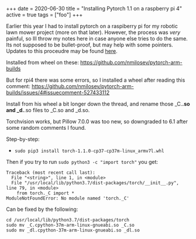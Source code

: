 +++
date = 2020-06-30
title = "Installing Pytorch 1.1 on a raspberry pi 4"
active = true
tags = ["foo"]
+++

Earlier this year I had to install pytorch on a raspiberry pi for my robotic lawn mower project (more on that later). However, the process was _very_ painful, so Ill throw my notes here in case anyone else tries to do the same. Its not supposed to be bullet-proof, but may help with some pointers. Updates to this proceudre may be found [here](https://github.com/simeneide/gardengoat#torch-and-torchvision).

Installed from wheel on these:
https://github.com/nmilosev/pytorch-arm-builds

But for rpi4 there was some errors, so I installed a wheel after reading this comment:
https://github.com/nmilosev/pytorch-arm-builds/issues/4#issuecomment-527433112

Install from his wheel a bit longer down the thread, and rename those _C.**.so and _d.**.so files to _C.so and _d.so.

Torchvision works, but Pillow 7.0.0 was too new, so downgraded to 6.1 after some random comments I found.


Step-by-step:
- `sudo pip3 install torch-1.1.0-cp37-cp37m-linux_armv7l.whl`

Then if you try to run `sudo python3 -c "import torch"` you get:

```
Traceback (most recent call last):
  File "<string>", line 1, in <module>
  File "/usr/local/lib/python3.7/dist-packages/torch/__init__.py", line 79, in <module>
    from torch._C import *
ModuleNotFoundError: No module named 'torch._C'
```
Can be fixed by the following:
```
cd /usr/local/lib/python3.7/dist-packages/torch
sudo mv _C.cpython-37m-arm-linux-gnueabi.so _C.so
sudo mv _dl.cpython-37m-arm-linux-gnueabi.so _dl.so
```